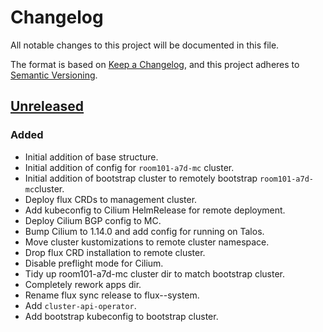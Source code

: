 # Changelog

All notable changes to this project will be documented in this file.

The format is based on [Keep a Changelog](https://keepachangelog.com/en/1.0.0/),
and this project adheres to [Semantic Versioning](https://semver.org/spec/v2.0.0.html).

## [Unreleased]

### Added

- Initial addition of base structure.
- Initial addition of config for `room101-a7d-mc` cluster.
- Initial addition of bootstrap cluster to remotely bootstrap `room101-a7d-mc`cluster.
- Deploy flux CRDs to management cluster.
- Add kubeconfig to Cilium HelmRelease for remote deployment.
- Deploy Cilium BGP config to MC.
- Bump Cilium to 1.14.0 and add config for running on Talos.
- Move cluster kustomizations to remote cluster namespace.
- Drop flux CRD installation to remote cluster.
- Disable preflight mode for Cilium.
- Tidy up room101-a7d-mc cluster dir to match bootstrap cluster.
- Completely rework apps dir.
- Rename flux sync release to flux--system.
- Add `cluster-api-operator`.
- Add bootstrap kubeconfig to bootstrap cluster.

[Unreleased]: https://github.com/a7d-corp/homelab-clusters-fleet/tree/main

